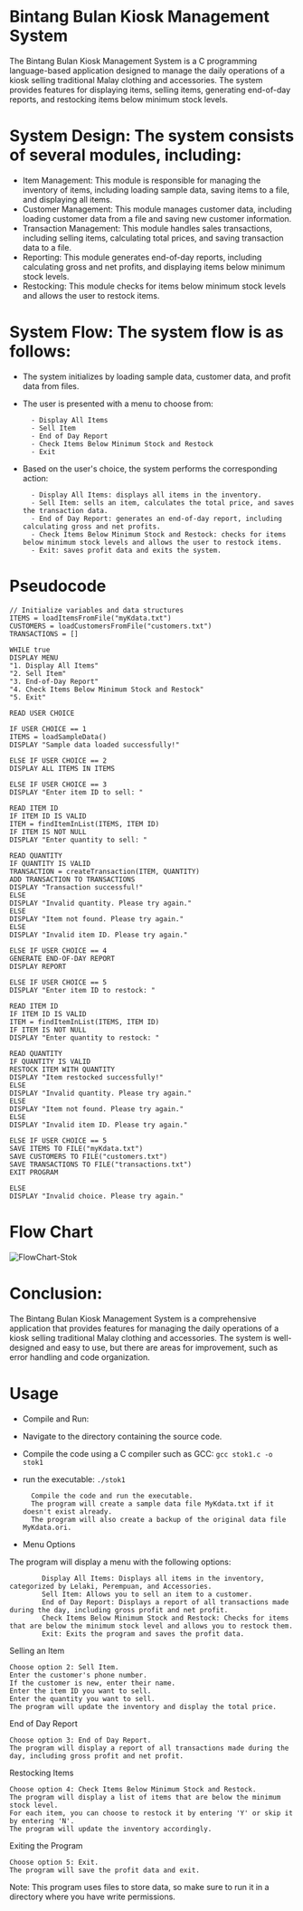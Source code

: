 # Bintang Bulan Kiosk Management System

The Bintang Bulan Kiosk Management System is a C programming language-based application designed to manage the daily operations of a kiosk selling traditional Malay clothing and accessories. The system provides features for displaying items, selling items, generating end-of-day reports, and restocking items below minimum stock levels.

# System Design: The system consists of several modules, including:

- Item Management: This module is responsible for managing the inventory of items, including loading sample data, saving items to a file, and displaying all items.
- Customer Management: This module manages customer data, including loading customer data from a file and saving new customer information.
- Transaction Management: This module handles sales transactions, including selling items, calculating total prices, and saving transaction data to a file.
- Reporting: This module generates end-of-day reports, including calculating gross and net profits, and displaying items below minimum stock levels.
- Restocking: This module checks for items below minimum stock levels and allows the user to restock items.

# System Flow: The system flow is as follows:

- The system initializes by loading sample data, customer data, and profit data from files.
- The user is presented with a menu to choose from:

        - Display All Items
        - Sell Item
        - End of Day Report
        - Check Items Below Minimum Stock and Restock
        - Exit
  
- Based on the user's choice, the system performs the corresponding action:

        - Display All Items: displays all items in the inventory.
        - Sell Item: sells an item, calculates the total price, and saves the transaction data.
        - End of Day Report: generates an end-of-day report, including calculating gross and net profits.
        - Check Items Below Minimum Stock and Restock: checks for items below minimum stock levels and allows the user to restock items.
        - Exit: saves profit data and exits the system.

# Pseudocode 

    // Initialize variables and data structures
    ITEMS = loadItemsFromFile("myKdata.txt")
    CUSTOMERS = loadCustomersFromFile("customers.txt")
    TRANSACTIONS = []

    WHILE true
    DISPLAY MENU
    "1. Display All Items"
    "2. Sell Item"
    "3. End-of-Day Report"
    "4. Check Items Below Minimum Stock and Restock"
    "5. Exit"

    READ USER CHOICE

    IF USER CHOICE == 1
    ITEMS = loadSampleData()
    DISPLAY "Sample data loaded successfully!"

    ELSE IF USER CHOICE == 2
    DISPLAY ALL ITEMS IN ITEMS

    ELSE IF USER CHOICE == 3
    DISPLAY "Enter item ID to sell: "
    
    READ ITEM ID
    IF ITEM ID IS VALID
    ITEM = findItemInList(ITEMS, ITEM ID)
    IF ITEM IS NOT NULL
    DISPLAY "Enter quantity to sell: "
    
    READ QUANTITY
    IF QUANTITY IS VALID
    TRANSACTION = createTransaction(ITEM, QUANTITY)
    ADD TRANSACTION TO TRANSACTIONS
    DISPLAY "Transaction successful!"
    ELSE
    DISPLAY "Invalid quantity. Please try again."
    ELSE
    DISPLAY "Item not found. Please try again."
    ELSE
    DISPLAY "Invalid item ID. Please try again."

    ELSE IF USER CHOICE == 4
    GENERATE END-OF-DAY REPORT
    DISPLAY REPORT

    ELSE IF USER CHOICE == 5
    DISPLAY "Enter item ID to restock: "
    
    READ ITEM ID
    IF ITEM ID IS VALID
    ITEM = findItemInList(ITEMS, ITEM ID)
    IF ITEM IS NOT NULL
    DISPLAY "Enter quantity to restock: "
    
    READ QUANTITY
    IF QUANTITY IS VALID
    RESTOCK ITEM WITH QUANTITY
    DISPLAY "Item restocked successfully!"
    ELSE
    DISPLAY "Invalid quantity. Please try again."
    ELSE
    DISPLAY "Item not found. Please try again."
    ELSE
    DISPLAY "Invalid item ID. Please try again."

    ELSE IF USER CHOICE == 5
    SAVE ITEMS TO FILE("myKdata.txt")
    SAVE CUSTOMERS TO FILE("customers.txt")
    SAVE TRANSACTIONS TO FILE("transactions.txt")
    EXIT PROGRAM

    ELSE
    DISPLAY "Invalid choice. Please try again."
  
# Flow Chart  
  ![FlowChart-Stok](https://github.com/naifmuazzam/Project-Stock/assets/87623760/185c1a87-8059-4a59-a574-27c0121c9e30)


# Conclusion: 
The Bintang Bulan Kiosk Management System is a comprehensive application that provides features for managing the daily operations of a kiosk selling traditional Malay clothing and accessories. The system is well-designed and easy to use, but there are  areas for improvement, such as error handling and code organization.

# Usage
- Compile and Run:
- Navigate to the directory containing the source code.
- Compile the code using a C compiler such as GCC:
`gcc stok1.c -o stok1`
- run the executable:
`./stok1`

        Compile the code and run the executable.
        The program will create a sample data file MyKdata.txt if it doesn't exist already.
        The program will also create a backup of the original data file MyKdata.ori.

- Menu Options

The program will display a menu with the following options:

            Display All Items: Displays all items in the inventory, categorized by Lelaki, Perempuan, and Accessories.
            Sell Item: Allows you to sell an item to a customer.
            End of Day Report: Displays a report of all transactions made during the day, including gross profit and net profit.
            Check Items Below Minimum Stock and Restock: Checks for items that are below the minimum stock level and allows you to restock them.
            Exit: Exits the program and saves the profit data.

Selling an Item

    Choose option 2: Sell Item.
    Enter the customer's phone number.
    If the customer is new, enter their name.
    Enter the item ID you want to sell.
    Enter the quantity you want to sell.
    The program will update the inventory and display the total price.

End of Day Report

    Choose option 3: End of Day Report.
    The program will display a report of all transactions made during the day, including gross profit and net profit.

Restocking Items

    Choose option 4: Check Items Below Minimum Stock and Restock.
    The program will display a list of items that are below the minimum stock level.
    For each item, you can choose to restock it by entering 'Y' or skip it by entering 'N'.
    The program will update the inventory accordingly.

Exiting the Program

    Choose option 5: Exit.
    The program will save the profit data and exit.

Note: This program uses files to store data, so make sure to run it in a directory where you have write permissions.
